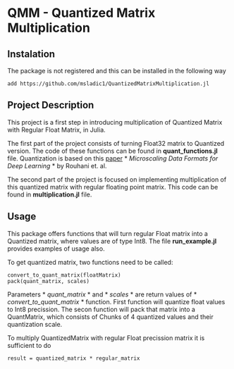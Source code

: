 # QMM - Quantized Matrix Multiplication

## Instalation
The package is not registered and this can be installed in the following way
```
add https://github.com/msladic1/QuantizedMatrixMultiplication.jl
```

## Project Description
This project is a first step in introducing multiplication of Quantized Matrix with Regular Float Matrix, in Julia.

The first part of the project consists of turning Float32 matrix to Quantized version. The code of these functions can be found in **quant_functions.jl** file.
Quantization is based on this [paper](https://arxiv.org/pdf/2310.10537.pdf) * *Microscaling Data Formats for Deep Learning* * by Rouhani et. al.

The second part of the project is focused on implementing multiplication of this quantized matrix with regular floating point matrix. This code can be found in **multiplication.jl** file.

## Usage
This package offers functions that will turn regular Float matrix into a Quantized matrix, where values are of type Int8.
The file **run_example.jl** provides examples of usage also.

To get quantized matrix, two functions need to be called: 
```
convert_to_quant_matrix(floatMatrix)
pack(quant_matrix, scales)
```
Parameters * *quant_matrix* * and * *scales* * are return values of * *convert_to_quant_matrix* * function.
First function will quantize float values to Int8 precission. 
The secon function will pack that matrix into a QuantMatrix, which consists of Chunks of 4 quantized values and their quantization scale.

To multiply QuantizedMatrix with regular Float precission matrix it is sufficient to do
```
result = quantized_matrix * regular_matrix
```
